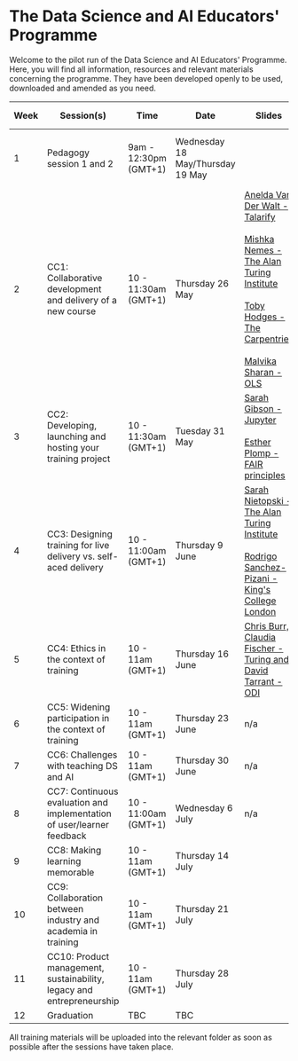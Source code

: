 # The Data Science and AI Educators' Programme

Welcome to the pilot run of the Data Science and AI Educators' Programme.
Here, you will find all information, resources and relevant materials concerning the programme. They have been developed openly to be used, downloaded and amended as you need.

  | Week      | Session(s)                    | Time    |    Date      | Slides |  Recordings      |   Collaborative document    |
| ----------- | ------------------------------- | ----------- | --------------| --------------  | -------------------- |-------------------- |
 | 1 |  Pedagogy session 1 and 2         | 9am - 12:30pm (GMT+1)   | Wednesday 18 May/Thursday 19 May |     |  [Wednesday 18 May](https://www.youtube.com/watch?v=qMMd-65gVdw&feature=youtu.be) <br /> <br/> [Thursday 19 May](https://youtu.be/camSxoDVouY)     | [Etherpad documents](https://github.com/alan-turing-institute/ds-ai-educators-programme/blob/main/carpentries-pedagogy-week-1/README.md)  | Complete  |
 | 2 |  CC1: Collaborative development and delivery of a new course          | 10 - 11:30am (GMT+1)       | Thursday 26 May    |   [Anelda Van Der Walt - Talarify](https://github.com/alan-turing-institute/ds-ai-educators-programme/blob/main/cc1-collaborative-development/Anelda-Van-Der-Walt-Talarify/Slides-and-video.md) <br/> <br/> [Mishka Nemes - The Alan Turing Institute](https://github.com/alan-turing-institute/ds-ai-educators-programme/blob/main/cc1-collaborative-development/Mishka-Nemes-The-Turing/Slides.md)  <br/> <br/> [Toby Hodges - The Carpentries](https://github.com/alan-turing-institute/ds-ai-educators-programme/blob/main/cc1-collaborative-development/Toby-Hodges-Carpentries/slides.md) <br/> <br/> [Malvika Sharan - OLS](https://github.com/alan-turing-institute/ds-ai-educators-programme/blob/main/cc1-collaborative-development/Malvika-Sharan-OLS/Slides.md)  |  [Anelda Van Der Walt recording](https://github.com/alan-turing-institute/ds-ai-educators-programme/blob/main/cc1-collaborative-development/Anelda-Van-Der-Walt-Talarify/Slides-and-video.md) <br/> <br/> [Cohort call recording](https://youtu.be/HYK0GiO_TRg) | [Etherpad document](https://github.com/alan-turing-institute/ds-ai-educators-programme/blob/main/cc1-collaborative-development/About.md) | Complete  |
 | 3 |  CC2: Developing, launching and hosting your training project   |   10 - 11:30am (GMT+1)       |  Tuesday 31 May  |  [Sarah Gibson - Jupyter](https://github.com/alan-turing-institute/ds-ai-educators-programme/blob/main/cc2-launching-hosting-maintaining-your-training/Sarah-Gibson-Jupyter-Binder/Slides.md)       <br/> <br/> [Esther Plomp - FAIR principles](https://github.com/alan-turing-institute/ds-ai-educators-programme/blob/main/cc2-launching-hosting-maintaining-your-training/Esther-Plomp-TUDelft/Slides.md)       |  [Cohort call recording](https://www.youtube.com/watch?v=AEqg9ygPk7w)     |  [HackMD](https://hackmd.io/F83C14OqTKmfgoAc9W9BhQ)  |  Complete  |  
 | 4 |  CC3: Designing training for live delivery vs. self-aced delivery       |   10 - 11:00am (GMT+1)  | Thursday 9 June |    [Sarah Nietopski - The Alan Turing Institute](https://github.com/alan-turing-institute/ds-ai-educators-programme/blob/main/cc3-developing-training-for-live-delivery-vs-self-paced-learning/Sarah-Nietopski-The-Alan-Turing-Institute/Slides.md)  <br/> <br/> [Rodrigo Sanchez-Pizani - King's College London](https://github.com/alan-turing-institute/ds-ai-educators-programme/blob/main/cc3-developing-training-for-live-delivery-vs-self-paced-learning/Rodrigo-Sanchez-Pizani-King's-College-London/Slides.md)   |   [Cohort call recording](https://www.youtube.com/watch?v=1rE78PfZW1w)      |   [HackMD](https://hackmd.io/7_MGYRWoR6mmf3Q9uMwK6A?both)   |  Complete  |
 | 5 |  CC4: Ethics in the context of training              |  10 - 11am (GMT+1)  | Thursday 16 June  |  [Chris Burr, Claudia Fischer - Turing and David Tarrant - ODI](https://github.com/alan-turing-institute/ds-ai-educators-programme/blob/main/cc4-ethics-in-the-context-of-training/ai-educators.pdf)        |   [Cohort call recording](https://www.youtube.com/watch?v=k2eSE4RxXlk)          |  [HackMD](https://hackmd.io/IDtuYddoTIqo0Wm6kacJog?view)      |  Complete  |
 | 6 |  CC5: Widening participation in the context of training          | 10 - 11am (GMT+1)    | Thursday 23 June |   n/a      |    [Cohort call recording](https://www.youtube.com/watch?v=k59kx2yaBN4)      |  [HackMD](https://hackmd.io/fQceWS7TSf6B-yQzrYatAw?both)        | Complete  |
 | 7 |  CC6: Challenges with teaching DS and AI              |  10 - 11am (GMT+1)  | Thursday 30 June  |     n/a     | _In progress_ |    [HackMD](https://hackmd.io/ohIMf55ZS_eeThplfd-ERg)      |  Complete  |
 | 8 |  CC7: Continuous evaluation and implementation of user/learner feedback         | 10 - 11:00am (GMT+1)    | Wednesday 6 July |     n/a    |_In progress_  |   [HackMD](https://hackmd.io/o0jc-jHkQNynCuaZp9vIDg)      | Complete  |
 | 9 |  CC8: Making learning memorable         | 10 - 11am (GMT+1)    | Thursday 14 July |          |  |        | Complete  |
 | 10 |  CC9: Collaboration between industry and academia in training         | 10 - 11am (GMT+1)    | Thursday 21 July |          |  |         | Complete  |
 | 11 |  CC10: Product management, sustainability, legacy and entrepreneurship         | 10 - 11am (GMT+1)    | Thursday 28 July |         |   |          | Complete  |
 | 12 |  Graduation         | TBC    | TBC |          |  |          | Complete  |
 
 All training materials will be uploaded into the relevant folder as soon as possible after the sessions have taken place.
